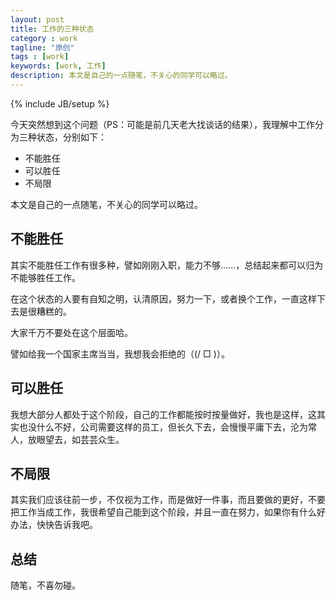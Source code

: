 ```yaml
---
layout: post
title: 工作的三种状态
category : work
tagline: "原创"
tags : [work]
keywords: [work, 工作]
description: 本文是自己的一点随笔，不关心的同学可以略过。
---
```

{% include JB/setup %}

今天突然想到这个问题（PS：可能是前几天老大找谈话的结果），我理解中工作分为三种状态，分别如下：

- 不能胜任
- 可以胜任
- 不局限

本文是自己的一点随笔，不关心的同学可以略过。

## 不能胜任
其实不能胜任工作有很多种，譬如刚刚入职，能力不够……，总结起来都可以归为不能够胜任工作。

在这个状态的人要有自知之明，认清原因，努力一下，或者换个工作，一直这样下去是很糟糕的。

大家千万不要处在这个层面哈。

譬如给我一个国家主席当当，我想我会拒绝的（(/ □ \)）。

## 可以胜任
我想大部分人都处于这个阶段，自己的工作都能按时按量做好，我也是这样，这其实也没什么不好，公司需要这样的员工，但长久下去，会慢慢平庸下去，沦为常人，放眼望去，如芸芸众生。

## 不局限
其实我们应该往前一步，不仅视为工作，而是做好一件事，而且要做的更好，不要把工作当成工作，我很希望自己能到这个阶段，并且一直在努力，如果你有什么好办法，快快告诉我吧。

## 总结
随笔，不喜勿碰。

